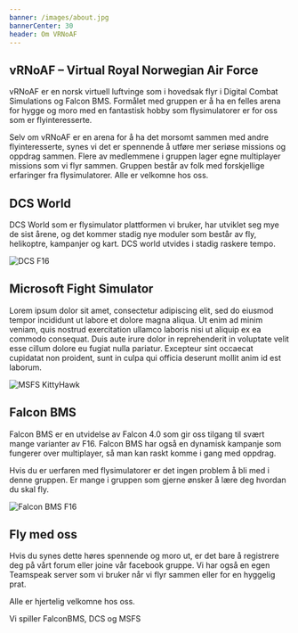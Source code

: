 ```yaml
---
banner: /images/about.jpg
bannerCenter: 30
header: Om VRNoAF
---
```


## vRNoAF – Virtual Royal Norwegian Air Force

vRNoAF er en norsk virtuell luftvinge som i hovedsak flyr i Digital Combat Simulations og Falcon BMS. Formålet med gruppen er å ha en felles arena for hygge og moro med en fantastisk hobby som flysimulatorer er for oss som er flyinteresserte.

Selv om vRNoAF er en arena for å ha det morsomt sammen med andre flyinteresserte, synes vi det er spennende å utføre mer seriøse missions og oppdrag sammen. Flere av medlemmene i gruppen lager egne multiplayer missions som vi flyr sammen. Gruppen består av folk med forskjellige erfaringer fra flysimulatorer. Alle er velkomne hos oss.

## DCS World

DCS World som er flysimulator plattformen vi bruker, har utviklet seg mye de sist årene, og det kommer stadig nye moduler som består av fly, helikoptre, kampanjer og kart. DCS world utvides i stadig raskere tempo.

![DCS F16](/images/DCS_F16.jpg 'DCS F16')

## Microsoft Fight Simulator

Lorem ipsum dolor sit amet, consectetur adipiscing elit, sed do eiusmod tempor incididunt ut labore et dolore magna aliqua. Ut enim ad minim veniam, quis nostrud exercitation ullamco laboris nisi ut aliquip ex ea commodo consequat. Duis aute irure dolor in reprehenderit in voluptate velit esse cillum dolore eu fugiat nulla pariatur. Excepteur sint occaecat cupidatat non proident, sunt in culpa qui officia deserunt mollit anim id est laborum.

![MSFS KittyHawk](/images/MSFS_KittyHawk.jpg 'MSFS KittyHawk')

## Falcon BMS

Falcon BMS er en utvidelse av Falcon 4.0 som gir oss tilgang til svært mange varianter av F16. Falcon BMS har også en dynamisk kampanje som fungerer over multiplayer, så man kan raskt komme i gang med oppdrag.

Hvis du er uerfaren med flysimulatorer er det ingen problem å bli med i denne gruppen. Er mange i gruppen som gjerne ønsker å lære deg hvordan du skal fly.

![Falcon BMS F16](/images/FalconBMS_F16.jpg 'Falcon BMS F16')

## Fly med oss

Hvis du synes dette høres spennende og moro ut, er det bare å registrere deg på vårt forum eller joine vår facebook gruppe. Vi har også en egen Teamspeak server som vi bruker når vi flyr sammen eller for en hyggelig prat.

Alle er hjertelig velkomne hos oss.

Vi spiller FalconBMS, DCS og MSFS
